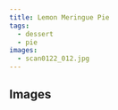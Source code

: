 ```yaml
---
title: Lemon Meringue Pie
tags: 
  - dessert
  - pie
images:
  - scan0122_012.jpg
---
```



## Images
